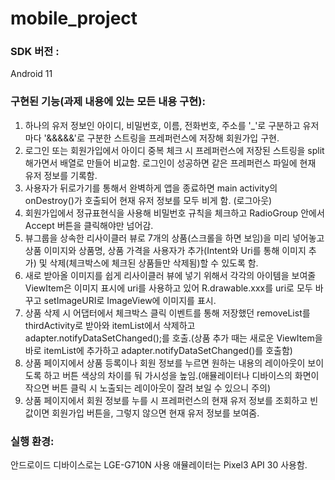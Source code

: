 # mobile_project

### SDK 버전 :

Android 11

### 구현된 기능(과제 내용에 있는 모든 내용 구현):

1. 하나의 유저 정보인 아이디, 비밀번호, 이름, 전화번호, 주소를 '_'로 구분하고 유저마다 '&&&&&'로 구분한 스트링을 프레퍼런스에 저장해 회원가입 구현.
2. 로그인 또는 회원가입에서 아이디 중복 체크 시 프레퍼런스에 저장된 스트링을 split해가면서 배열로 만들어 비교함.
로그인이 성공하면 같은 프레퍼런스 파일에 현재 유저 정보를 기록함.
3. 사용자가 뒤로가기를 통해서 완벽하게 앱을 종료하면 main activity의 onDestroy()가 호출되어 현재 유저 정보를 모두 비게 함. (로그아웃)
4. 회원가입에서 정규표현식을 사용해 비밀번호 규칙을 체크하고 RadioGroup 안에서 Accept 버튼을 클릭해야만 넘어감.
5. 뷰그룹을 상속한 리사이클러 뷰로 7개의 상품(스크롤을 하면 보임)을 미리 넣어놓고 상품 이미지와 상품명, 상품 가격을 사용자가 추가(Intent와 Uri를 통해 이미지 추가) 및 삭제(체크박스에 체크된 상품들만 삭제됨)할 수 있도록 함.
6. 새로 받아올 이미지를 쉽게 리사이클러 뷰에 넣기 위해서 각각의 아이템을 보여줄 ViewItem은 이미지 표시에 uri를 사용하고 있어 R.drawable.xxx를 uri로 모두 바꾸고 setImageURI로 ImageView에 이미지를 표시.
7. 상품 삭제 시 어댑터에서 체크박스 클릭 이벤트를 통해 저장했던 removeList를 thirdActivity로 받아와 itemList에서 삭제하고 adapter.notifyDataSetChanged();를 호출.(상품 추가 때는 새로운 ViewItem을 바로 itemList에 추가하고 adapter.notifyDataSetChanged()를 호출함)
8. 상품 페이지에서 상품 등록이나 회원 정보를 누르면 원하는 내용의 레이아웃이 보이도록 하고 버튼 색상의 차이를 둬 가시성을 높임.(애뮬레이터나 디바이스의 화면이 작으면 버튼 클릭 시 노출되는 레이아웃이 잘려 보일 수 있으니 주의)
9. 상품 페이지에서 회원 정보를 누를 시 프레퍼런스의 현재 유저 정보를 조회하고 빈 값이면 회원가입 버튼을, 그렇지 않으면 현재 유저 정보를 보여줌.

### 실행 환경:

안드로이드 디바이스로는 LGE-G710N 사용
애뮬레이터는 Pixel3 API 30 사용함.
